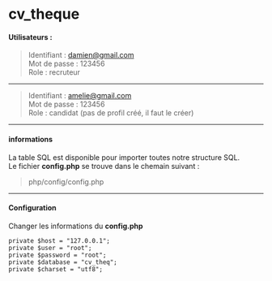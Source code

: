 # cv_theque

#### Utilisateurs : 
> Identifiant : damien@gmail.com  
> Mot de passe : 123456  
> Role : recruteur  
---
> Identifiant : amelie@gmail.com  
> Mot de passe : 123456  
> Role : candidat (pas de profil créé, il faut le créer)  
---
#### informations
La table SQL est disponible pour importer toutes notre structure SQL.  
Le fichier **config.php** se trouve dans le chemain suivant :  
>php/config/config.php
---
#### Configuration
Changer les informations du **config.php**  
  
    private $host = "127.0.0.1";  
    private $user = "root";  
    private $password = "root";  
    private $database = "cv_theq";  
    private $charset = "utf8";  
